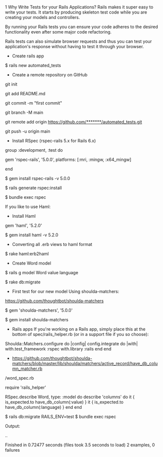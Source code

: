 1 Why Write Tests for your Rails Applications?
Rails makes it super easy to write your tests. It starts by producing skeleton test code while you are creating your models and controllers.

By running your Rails tests you can ensure your code adheres to the desired functionality even after some major code refactoring.

Rails tests can also simulate browser requests and thus you can test your application's response without having to test it through your browser.


+ Create rails app

$ rails new automated_tests

+  Create a remote repository on GitHub

git init

git add README.md

git commit -m "first commit"

git branch -M main

git remote add origin https://github.com/*******/automated_tests.git

git push -u origin main

+ Install RSpec (rspec-rails 5.x for Rails 6.x)

group :development, :test do

  gem 'rspec-rails', '5.0.0', platforms: [:mri, :mingw, :x64_mingw]

end

$ gem install rspec-rails -v 5.0.0

$ rails generate rspec:install

$ bundle exec rspec

If you like to use Haml:

+ Install Haml

gem 'haml', '5.2.0'

$ gem install haml -v 5.2.0

+ Converting all .erb views to haml format

$ rake haml:erb2haml

+ Create Word model

$ rails g model Word value language

$ rake db:migrate

+ First test for our new model Using shoulda-matchers:

https://github.com/thoughtbot/shoulda-matchers

$ gem 'shoulda-matchers', '5.0.0'

$ gem install shoulda-matchers


+ Rails apps
If you're working on a Rails app, simply place this at the bottom of spec/rails_helper.rb (or in a support file if you so choose):

Shoulda::Matchers.configure do |config|
  config.integrate do |with|
    with.test_framework :rspec
    with.library :rails
  end
end

+ https://github.com/thoughtbot/shoulda-matchers/blob/master/lib/shoulda/matchers/active_record/have_db_column_matcher.rb

/word_spec.rb

require 'rails_helper'

RSpec.describe Word, type: :model do
    describe 'columns' do
        it { is_expected.to have_db_column(:value) }
        it { is_expected.to have_db_column(:language) }
    end
end

$ rails db:migrate RAILS_ENV=test
$ bundle exec rspec

Output:

..

Finished in 0.72477 seconds (files took 3.5 seconds to load)
2 examples, 0 failures